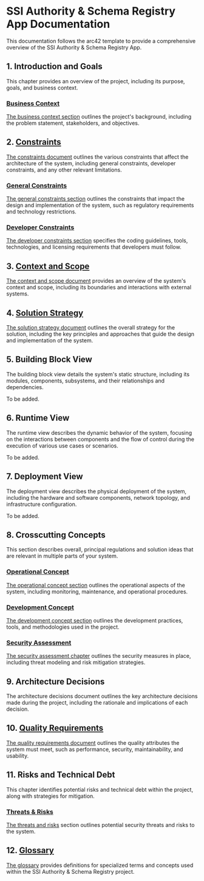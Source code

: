 # SSI Authority & Schema Registry App Documentation

This documentation follows the arc42 template to provide a comprehensive overview of the SSI Authority & Schema Registry App.

## 1. Introduction and Goals

This chapter provides an overview of the project, including its purpose, goals, and business context.

### [Business Context](./architecture/Context%20and%20scope.md#Business-Context)

[The business context section](./architecture/Context%20and%20scope.md#Business-Context) outlines the project's background, including the problem statement, stakeholders, and objectives.

## 2. [Constraints](./architecture/Architecture%20Constraints.md)

[The constraints document](./architecture/Architecture%20Constraints.md) outlines the various constraints that affect the architecture of the system, including general constraints, developer constraints, and any other relevant limitations.

### [General Constraints](./architecture/Architecture%20Constraints.md#General-Constraints)

[The general constraints section](./architecture/Architecture%20Constraints.md#General-Constraints) outlines the constraints that impact the design and implementation of the system, such as regulatory requirements and technology restrictions.

### [Developer Constraints](./architecture/Architecture%20Constraints.md#Developer-Constraints)

[The developer constraints section](./architecture/Architecture%20Constraints.md#Developer-Constraints) specifies the coding guidelines, tools, technologies, and licensing requirements that developers must follow.

## 3. [Context and Scope](./architecture/Context%20and%20scope.md)

[The context and scope document](./architecture/Context%20and%20scope.md) provides an overview of the system's context and scope, including its boundaries and interactions with external systems.

## 4. [Solution Strategy](./architecture/Solution%20strategy.md)

[The solution strategy document](./architecture/Solution%20strategy.md) outlines the overall strategy for the solution, including the key principles and approaches that guide the design and implementation of the system.

## 5. Building Block View

The building block view details the system's static structure, including its modules, components, subsystems, and their relationships and dependencies.

To be added.

## 6. Runtime View

The runtime view describes the dynamic behavior of the system, focusing on the interactions between components and the flow of control during the execution of various use cases or scenarios.

To be added.

## 7. Deployment View

The deployment view describes the physical deployment of the system, including the hardware and software components, network topology, and infrastructure configuration.

To be added.

## 8. Crosscutting Concepts

This section describes overall, principal regulations and solution ideas that are relevant in multiple parts of your system.

### [Operational Concept](./architecture/Operational%20Concept.md)

[The operational concept section](./architecture/Operational%20Concept.md) outlines the operational aspects of the system, including monitoring, maintenance, and operational procedures.

### [Development Concept](./architecture/Development%20Concept.md)

[The development concept section](./architecture/Development%20Concept.md) outlines the development practices, tools, and methodologies used in the project.

### [Security Assessment](./architecture/Security_Assessment.md)

[The security assessment chapter](./architecture/Security_Assessment.md) outlines the security measures in place, including threat modeling and risk mitigation strategies.

## 9. Architecture Decisions

The architecture decisions document outlines the key architecture decisions made during the project, including the rationale and implications of each decision.

## 10. [Quality Requirements](./architecture/Requirements.md)

[The quality requirements document](./architecture/Requirements.md) outlines the quality attributes the system must meet, such as performance, security, maintainability, and usability.

## 11. Risks and Technical Debt

This chapter identifies potential risks and technical debt within the project, along with strategies for mitigation.

### [Threats & Risks](./architecture/Security_Assessment.md#Threats-&-Risks)

[The threats and risks](./architecture/Security_Assessment.md#Threats-&-Risks) section outlines potential security threats and risks to the system.

## 12. [Glossary](./architecture/Glossary.md)

[The glossary](./architecture/Glossary.md) provides definitions for specialized terms and concepts used within the SSI Authority & Schema Registry project.
